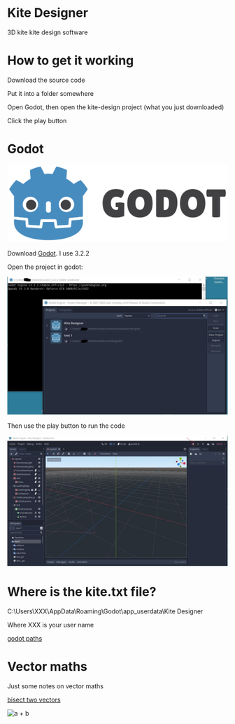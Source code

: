 # Kite Designer
3D kite kite design software

# How to get it working
Download the source code

Put it into a folder somewhere

Open Godot, then open the kite-design project (what you just downloaded)

Click the play button

# Godot
![godot](/readme/godot-logo.svg)

Download [Godot](https://godotengine.org/). I use 3.2.2

Open the project in godot:

![godot kite design](/readme/godot-load.jpg)

Then use the play button to run the code

![godot kite design](/readme/godot-run.jpg)

# Where is the kite.txt file?

C:\Users\XXX\AppData\Roaming\Godot\app_userdata\Kite Designer

Where XXX is your user name

[godot paths](https://docs.godotengine.org/en/3.0/tutorials/io/data_paths.html#user-path-persistent-data)

# Vector maths

Just some notes on vector maths

[bisect two vectors](https://www.quora.com/How-do-you-prove-two-unit-vectors-a-and-b-a-+-b-bisects-the-angle-between-vector-a-and-vector-b)

![a + b](bisect-two-vectors.gif)


